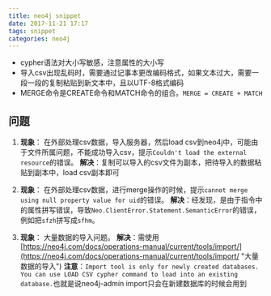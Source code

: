 ```yaml
---
title: neo4j snippet
date: 2017-11-21 17:17
tags: snippet
categories: neo4j
---
```


- cypher语法对大小写敏感，注意属性的大小写
- 导入csv出现乱码时，需要通过记事本更改编码格式，如果文本过大，需要一段一段的复制粘贴到新文本中，且以UTF-8格式编码
- MERGE命令是CREATE命令和MATCH命令的组合。`MERGE = CREATE + MATCH`


## 问题 ##
1.
    **现象**： 在外部处理csv数据，导入服务器，然后load csv到neo4j中，可能由于文件所属问题，不能成功导入csv，提示`Couldn't load the external resource`的错误。
    **解决**：复制可以导入的csv文件为副本，把待导入的数据粘贴到副本中，load csv副本即可

2.
    **现象**： 在外部处理csv数据，进行merge操作的时候，提示`cannot merge using null property value for uid`的错误。
    **解决**：经发现，是由于指令中的属性拼写错误，导致`Neo.ClientError.Statement.SemanticError`的错误，例如把`sfzh`拼写成`sfhm`。

3.
    **现象**： 大量数据的导入问题。
    **解决**：需使用[https://neo4j.com/docs/operations-manual/current/tools/import/](https://neo4j.com/docs/operations-manual/current/tools/import/ "大量数据的导入")
    **注意**：`Import tool is only for newly created databases.`
		`You can use LOAD CSV cypher command to load into an existing database.`也就是说neo4j-admin import只会在新建数据库的时候会用到